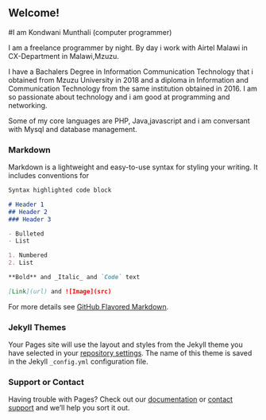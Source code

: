 ## Welcome! 
#I am Kondwani Munthali (computer programmer)

I am a freelance programmer by night. By day i work with Airtel Malawi in CX-Department in Malawi,Mzuzu. 

I have a Bachalers Degree in Information Communication Technology that i obtained from Mzuzu University in 2018 and a diploma in Information and Communication Technology from the same institution obtained in 2016. I am so passionate about technology and i am good at programming and networking. 

Some of my core languages are PHP, Java,javascript and i am conversant with Mysql and database management.

### Markdown

Markdown is a lightweight and easy-to-use syntax for styling your writing. It includes conventions for

```markdown
Syntax highlighted code block

# Header 1
## Header 2
### Header 3

- Bulleted
- List

1. Numbered
2. List

**Bold** and _Italic_ and `Code` text

[Link](url) and ![Image](src)
```

For more details see [GitHub Flavored Markdown](https://guides.github.com/features/mastering-markdown/).

### Jekyll Themes

Your Pages site will use the layout and styles from the Jekyll theme you have selected in your [repository settings](https://github.com/kondwanicode/kondwanimunthali/settings). The name of this theme is saved in the Jekyll `_config.yml` configuration file.

### Support or Contact

Having trouble with Pages? Check out our [documentation](https://help.github.com/categories/github-pages-basics/) or [contact support](https://github.com/contact) and we’ll help you sort it out.
